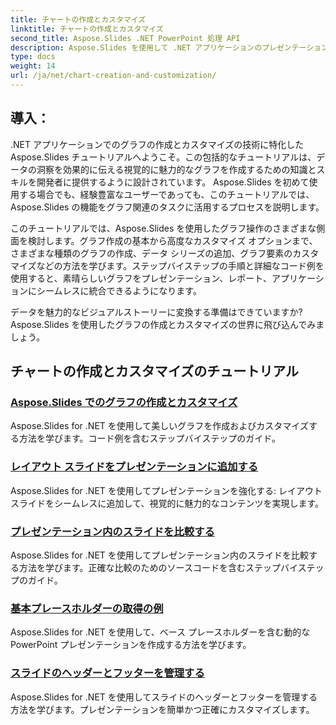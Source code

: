 ```yaml
---
title: チャートの作成とカスタマイズ
linktitle: チャートの作成とカスタマイズ
second_title: Aspose.Slides .NET PowerPoint 処理 API
description: Aspose.Slides を使用して .NET アプリケーションのプレゼンテーション機能を強化します。チャートの作成とカスタマイズに関するチュートリアルを詳しく見て、ステップバイステップのガイドとコード例を確認してください。
type: docs
weight: 14
url: /ja/net/chart-creation-and-customization/
---
```


## 導入：

.NET アプリケーションでのグラフの作成とカスタマイズの技術に特化した Aspose.Slides チュートリアルへようこそ。この包括的なチュートリアルは、データの洞察を効果的に伝える視覚的に魅力的なグラフを作成するための知識とスキルを開発者に提供するように設計されています。 Aspose.Slides を初めて使用する場合でも、経験豊富なユーザーであっても、このチュートリアルでは、Aspose.Slides の機能をグラフ関連のタスクに活用するプロセスを説明します。

このチュートリアルでは、Aspose.Slides を使用したグラフ操作のさまざまな側面を検討します。グラフ作成の基本から高度なカスタマイズ オプションまで、さまざまな種類のグラフの作成、データ シリーズの追加、グラフ要素のカスタマイズなどの方法を学びます。ステップバイステップの手順と詳細なコード例を使用すると、素晴らしいグラフをプレゼンテーション、レポート、アプリケーションにシームレスに統合できるようになります。

データを魅力的なビジュアルストーリーに変換する準備はできていますか? Aspose.Slides を使用したグラフの作成とカスタマイズの世界に飛び込んでみましょう。

## チャートの作成とカスタマイズのチュートリアル
### [Aspose.Slides でのグラフの作成とカスタマイズ](./chart-creation-and-customization/)
Aspose.Slides for .NET を使用して美しいグラフを作成およびカスタマイズする方法を学びます。コード例を含むステップバイステップのガイド。
### [レイアウト スライドをプレゼンテーションに追加する](./add-layout-slides/)
Aspose.Slides for .NET を使用してプレゼンテーションを強化する: レイアウト スライドをシームレスに追加して、視覚的に魅力的なコンテンツを実現します。
### [プレゼンテーション内のスライドを比較する](./check-slides-comparison/)
Aspose.Slides for .NET を使用してプレゼンテーション内のスライドを比較する方法を学びます。正確な比較のためのソースコードを含むステップバイステップのガイド。
### [基本プレースホルダーの取得の例](./get-base-placeholder-example/)
Aspose.Slides for .NET を使用して、ベース プレースホルダーを含む動的な PowerPoint プレゼンテーションを作成する方法を学びます。
### [スライドのヘッダーとフッターを管理する](./header-footer-manager/)
Aspose.Slides for .NET を使用してスライドのヘッダーとフッターを管理する方法を学びます。プレゼンテーションを簡単かつ正確にカスタマイズします。